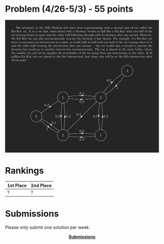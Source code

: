 # Problem (4/26-5/3) - 55 points
<p align="center"><img src="https://raw.githubusercontent.com/GodwinMHS/godwinmhs.github.io/main/images/w20ep_b.jpg?raw=true"/></p>

# Rankings

|**1st Place**|**2nd Place**|
|----|----|
|?|?|

# Submissions
Please only submit one solution per week.

<p align="center"><a href="https://forms.gle/LkS4FUbpjBKcoiww6"><b>Submissions</b></a></p>
